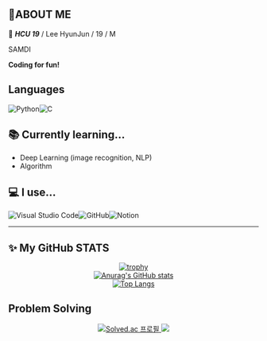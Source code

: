 ## 👋ABOUT ME


🏫 ***HCU 19*** / Lee HyunJun / 19 / M

SAMDI

**Coding for fun!**


## Languages
<img src="https://img.shields.io/badge/Python-3776AB.svg?style=for-the-badge&logo=Python&logoColor=white" alt="Python" /><img src="https://img.shields.io/badge/C-00599C.svg?style=for-the-badge&logo=C&logoColor=white" alt="C" />

## 📚 Currently learning...
- Deep Learning (image recognition, NLP)
- Algorithm

##  💻 I use...
<img src="https://img.shields.io/badge/Visual%20Studio%20Code-0078d7.svg?style=for-the-badge&logo=visual-studio-code&logoColor=white" alt="Visual Studio Code" /><img src="https://img.shields.io/badge/github-%23121011.svg?style=for-the-badge&logo=github&logoColor=white" alt="GitHub" /><img src="https://img.shields.io/badge/Notion-%23000000.svg?style=for-the-badge&logo=notion&logoColor=white" alt="Notion" />

* * *

## ✨ My GitHub STATS
<p align="center">
  <a href="https://github.com/ryo-ma/github-profile-trophy">
    <img src="https://github-profile-trophy.vercel.app/?username=tunatuna123&theme=onedark" alt="trophy" />
  </a>
    <br/>
  <a href="https://github.com/anuraghazra/github-readme-stats">
    <img src="https://github-readme-stats.vercel.app/api?username=tunatuna123&show_icons=true&theme=dracula" alt="Anurag's GitHub stats" />
  </a>
  <br/>
  <a href="https://github.com/anuraghazra/github-readme-stats">
    <img src="https://github-readme-stats.vercel.app/api/top-langs/?username=tunatuna123&layout=compact&theme=dracula&card_width=445" alt="Top Langs" />
  </a>
</p>

## Problem Solving
<p align="center">
  <a href="https://solved.ac/tuna200538">
    <img src="http://mazassumnida.wtf/api/v2/generate_badge?boj=tuna200538" alt="Solved.ac 프로필" />
  </a>
  <a href="https://solved.ac/tuna200538">
    <img src="http://mazandi.herokuapp.com/api?handle=tuna200538&theme=dark"/>
  </a>
</p>
